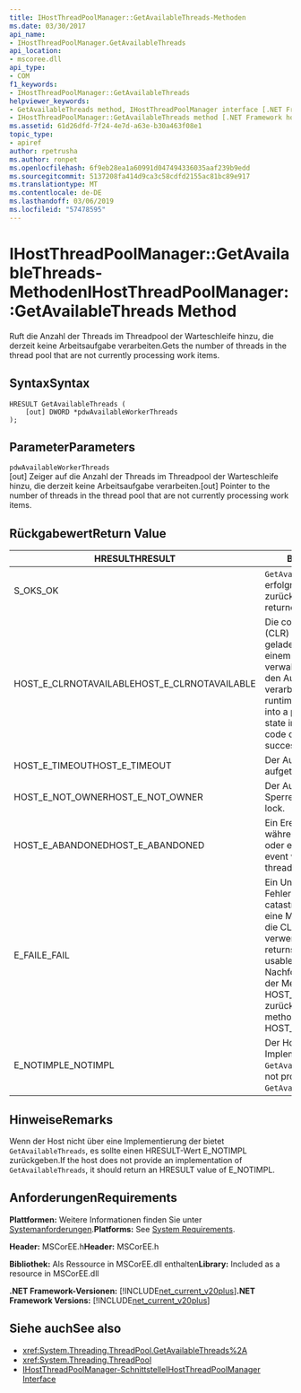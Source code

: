 ```yaml
---
title: IHostThreadPoolManager::GetAvailableThreads-Methoden
ms.date: 03/30/2017
api_name:
- IHostThreadPoolManager.GetAvailableThreads
api_location:
- mscoree.dll
api_type:
- COM
f1_keywords:
- IHostThreadPoolManager::GetAvailableThreads
helpviewer_keywords:
- GetAvailableThreads method, IHostThreadPoolManager interface [.NET Framework hosting]
- IHostThreadPoolManager::GetAvailableThreads method [.NET Framework hosting]
ms.assetid: 61d26dfd-7f24-4e7d-a63e-b30a463f08e1
topic_type:
- apiref
author: rpetrusha
ms.author: ronpet
ms.openlocfilehash: 6f9eb28ea1a60991d047494336035aaf239b9edd
ms.sourcegitcommit: 5137208fa414d9ca3c58cdfd2155ac81bc89e917
ms.translationtype: MT
ms.contentlocale: de-DE
ms.lasthandoff: 03/06/2019
ms.locfileid: "57478595"
---
```

# <a name="ihostthreadpoolmanagergetavailablethreads-method"></a><span data-ttu-id="5cef7-102">IHostThreadPoolManager::GetAvailableThreads-Methoden</span><span class="sxs-lookup"><span data-stu-id="5cef7-102">IHostThreadPoolManager::GetAvailableThreads Method</span></span>
<span data-ttu-id="5cef7-103">Ruft die Anzahl der Threads im Threadpool der Warteschleife hinzu, die derzeit keine Arbeitsaufgabe verarbeiten.</span><span class="sxs-lookup"><span data-stu-id="5cef7-103">Gets the number of threads in the thread pool that are not currently processing work items.</span></span>  
  
## <a name="syntax"></a><span data-ttu-id="5cef7-104">Syntax</span><span class="sxs-lookup"><span data-stu-id="5cef7-104">Syntax</span></span>  
  
```  
HRESULT GetAvailableThreads (  
    [out] DWORD *pdwAvailableWorkerThreads  
);  
```  
  
## <a name="parameters"></a><span data-ttu-id="5cef7-105">Parameter</span><span class="sxs-lookup"><span data-stu-id="5cef7-105">Parameters</span></span>  
 `pdwAvailableWorkerThreads`  
 <span data-ttu-id="5cef7-106">[out] Zeiger auf die Anzahl der Threads im Threadpool der Warteschleife hinzu, die derzeit keine Arbeitsaufgabe verarbeiten.</span><span class="sxs-lookup"><span data-stu-id="5cef7-106">[out] Pointer to the number of threads in the thread pool that are not currently processing work items.</span></span>  
  
## <a name="return-value"></a><span data-ttu-id="5cef7-107">Rückgabewert</span><span class="sxs-lookup"><span data-stu-id="5cef7-107">Return Value</span></span>  
  
|<span data-ttu-id="5cef7-108">HRESULT</span><span class="sxs-lookup"><span data-stu-id="5cef7-108">HRESULT</span></span>|<span data-ttu-id="5cef7-109">Beschreibung</span><span class="sxs-lookup"><span data-stu-id="5cef7-109">Description</span></span>|  
|-------------|-----------------|  
|<span data-ttu-id="5cef7-110">S_OK</span><span class="sxs-lookup"><span data-stu-id="5cef7-110">S_OK</span></span>|<span data-ttu-id="5cef7-111">`GetAvailableThreads` wurde erfolgreich zurückgegeben.</span><span class="sxs-lookup"><span data-stu-id="5cef7-111">`GetAvailableThreads` returned successfully.</span></span>|  
|<span data-ttu-id="5cef7-112">HOST_E_CLRNOTAVAILABLE</span><span class="sxs-lookup"><span data-stu-id="5cef7-112">HOST_E_CLRNOTAVAILABLE</span></span>|<span data-ttu-id="5cef7-113">Die common Language Runtime (CLR) wurde nicht in einen Prozess geladen wurde, oder die CLR ist in einem Zustand, in dem nicht verwalteten Code ausführen oder den Aufruf erfolgreich zu verarbeiten.</span><span class="sxs-lookup"><span data-stu-id="5cef7-113">The common language runtime (CLR) has not been loaded into a process, or the CLR is in a state in which it cannot run managed code or process the call successfully.</span></span>|  
|<span data-ttu-id="5cef7-114">HOST_E_TIMEOUT</span><span class="sxs-lookup"><span data-stu-id="5cef7-114">HOST_E_TIMEOUT</span></span>|<span data-ttu-id="5cef7-115">Der Aufruf ist ein Timeout aufgetreten.</span><span class="sxs-lookup"><span data-stu-id="5cef7-115">The call timed out.</span></span>|  
|<span data-ttu-id="5cef7-116">HOST_E_NOT_OWNER</span><span class="sxs-lookup"><span data-stu-id="5cef7-116">HOST_E_NOT_OWNER</span></span>|<span data-ttu-id="5cef7-117">Der Aufrufer ist nicht Besitzer der Sperre.</span><span class="sxs-lookup"><span data-stu-id="5cef7-117">The caller does not own the lock.</span></span>|  
|<span data-ttu-id="5cef7-118">HOST_E_ABANDONED</span><span class="sxs-lookup"><span data-stu-id="5cef7-118">HOST_E_ABANDONED</span></span>|<span data-ttu-id="5cef7-119">Ein Ereignis wurde abgebrochen, während sich der blockierte Thread oder eine Fiber darauf gewartet.</span><span class="sxs-lookup"><span data-stu-id="5cef7-119">An event was canceled while a blocked thread or fiber was waiting on it.</span></span>|  
|<span data-ttu-id="5cef7-120">E_FAIL</span><span class="sxs-lookup"><span data-stu-id="5cef7-120">E_FAIL</span></span>|<span data-ttu-id="5cef7-121">Ein Unbekannter Schwerwiegender Fehler ist aufgetreten.</span><span class="sxs-lookup"><span data-stu-id="5cef7-121">An unknown catastrophic failure occurred.</span></span> <span data-ttu-id="5cef7-122">Wenn eine Methode E_FAIL zurückgibt, ist die CLR nicht mehr im Prozess verwendet werden.</span><span class="sxs-lookup"><span data-stu-id="5cef7-122">When a method returns E_FAIL, the CLR is no longer usable within the process.</span></span> <span data-ttu-id="5cef7-123">Nachfolgende Aufrufe zum Hosten der Methoden HOST_E_CLRNOTAVAILABLE zurück.</span><span class="sxs-lookup"><span data-stu-id="5cef7-123">Subsequent calls to hosting methods return HOST_E_CLRNOTAVAILABLE.</span></span>|  
|<span data-ttu-id="5cef7-124">E_NOTIMPL</span><span class="sxs-lookup"><span data-stu-id="5cef7-124">E_NOTIMPL</span></span>|<span data-ttu-id="5cef7-125">Der Host stellt keine Implementierung von `GetAvailableThreads`.</span><span class="sxs-lookup"><span data-stu-id="5cef7-125">The host does not provide an implementation of `GetAvailableThreads`.</span></span>|  
  
## <a name="remarks"></a><span data-ttu-id="5cef7-126">Hinweise</span><span class="sxs-lookup"><span data-stu-id="5cef7-126">Remarks</span></span>  
 <span data-ttu-id="5cef7-127">Wenn der Host nicht über eine Implementierung der bietet `GetAvailableThreads`, es sollte einen HRESULT-Wert E_NOTIMPL zurückgeben.</span><span class="sxs-lookup"><span data-stu-id="5cef7-127">If the host does not provide an implementation of `GetAvailableThreads`, it should return an HRESULT value of E_NOTIMPL.</span></span>  
  
## <a name="requirements"></a><span data-ttu-id="5cef7-128">Anforderungen</span><span class="sxs-lookup"><span data-stu-id="5cef7-128">Requirements</span></span>  
 <span data-ttu-id="5cef7-129">**Plattformen:** Weitere Informationen finden Sie unter [Systemanforderungen](../../../../docs/framework/get-started/system-requirements.md).</span><span class="sxs-lookup"><span data-stu-id="5cef7-129">**Platforms:** See [System Requirements](../../../../docs/framework/get-started/system-requirements.md).</span></span>  
  
 <span data-ttu-id="5cef7-130">**Header:** MSCorEE.h</span><span class="sxs-lookup"><span data-stu-id="5cef7-130">**Header:** MSCorEE.h</span></span>  
  
 <span data-ttu-id="5cef7-131">**Bibliothek:** Als Ressource in MSCorEE.dll enthalten</span><span class="sxs-lookup"><span data-stu-id="5cef7-131">**Library:** Included as a resource in MSCorEE.dll</span></span>  
  
 <span data-ttu-id="5cef7-132">**.NET Framework-Versionen:** [!INCLUDE[net_current_v20plus](../../../../includes/net-current-v20plus-md.md)]</span><span class="sxs-lookup"><span data-stu-id="5cef7-132">**.NET Framework Versions:** [!INCLUDE[net_current_v20plus](../../../../includes/net-current-v20plus-md.md)]</span></span>  
  
## <a name="see-also"></a><span data-ttu-id="5cef7-133">Siehe auch</span><span class="sxs-lookup"><span data-stu-id="5cef7-133">See also</span></span>
- <xref:System.Threading.ThreadPool.GetAvailableThreads%2A>
- <xref:System.Threading.ThreadPool>
- [<span data-ttu-id="5cef7-134">IHostThreadPoolManager-Schnittstelle</span><span class="sxs-lookup"><span data-stu-id="5cef7-134">IHostThreadPoolManager Interface</span></span>](../../../../docs/framework/unmanaged-api/hosting/ihostthreadpoolmanager-interface.md)
